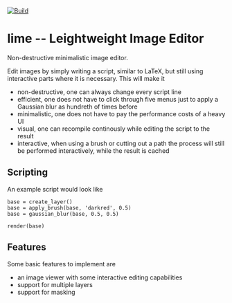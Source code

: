 [![Build](https://github.com/jackerschott/lime/actions/workflows/rust.yml/badge.svg?branch=dev_julian)](https://github.com/jackerschott/lime/actions/workflows/rust.yml)

# lime -- Leightweight Image Editor
Non-destructive minimalistic image editor.

Edit images by simply writing a script, similar to LaTeX, but still using
interactive parts where it is necessary.
This will make it
- non-destructive, one can always change every script line
- efficient, one does not have to click through five menus just to
    apply a Gaussian blur as hundreth of times before
- minimalistic, one does not have to pay the performance costs of a heavy UI
- visual, one can recompile continously while editing the script to the result
- interactive, when using a brush or cutting out a path the process will still
    be performed interactively, while the result is cached

## Scripting
An example script would look like
```
base = create_layer()
base = apply_brush(base, 'darkred', 0.5)
base = gaussian_blur(base, 0.5, 0.5)

render(base)
```

## Features
Some basic features to implement are
- an image viewer with some interactive editing capabilities
- support for multiple layers
- support for masking
